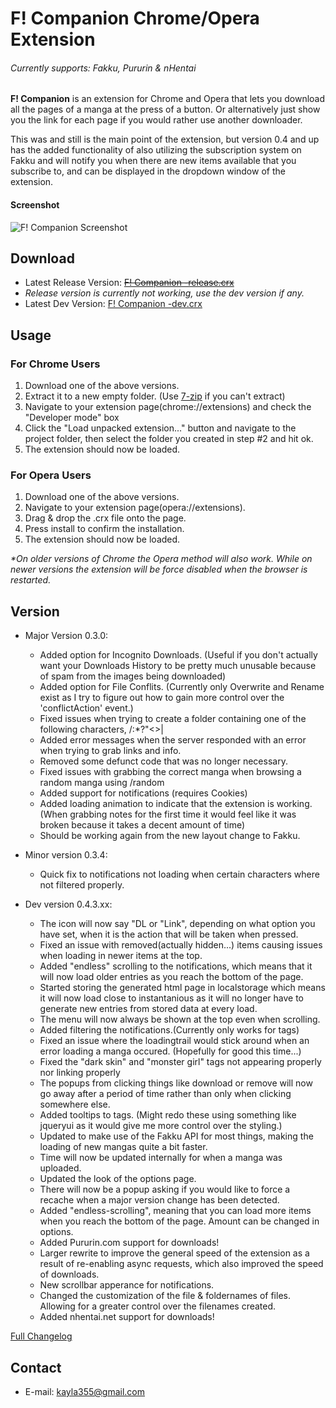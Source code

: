 


F! Companion Chrome/Opera Extension
==========
###### Currently supports: Fakku, Pururin & nHentai

**F! Companion** is an extension for Chrome and Opera that lets you download all the pages of a manga at the press of a button. Or alternatively just show you the link for each page if you would rather use another downloader.

This was and still is the main point of the extension, but version 0.4 and up has the added functionality of also utilizing the subscription system on Fakku and will notify you when there are new items available that you subscribe to, and can be displayed in the dropdown window of the extension.

#### Screenshot
![F! Companion Screenshot](http://imgur.com/VmFErMs.jpg "F! Companion Dropdown Screenshot")

## Download
* Latest Release Version: ~~[F! Companion -release.crx](https://github.com/Kayla355/F--Companion/blob/master/F!%20Companion%20-release.crx?raw=true)~~
* *Release version is currently not working, use the dev version if any.*
* Latest Dev Version: [F! Companion -dev.crx](https://github.com/Kayla355/F--Companion/blob/master/F!%20Companion%20-dev.crx?raw=true)

## Usage
### For Chrome Users
1. Download one of the above versions.
2. Extract it to a new empty folder. (Use [7-zip](http://www.7-zip.org/) if you can't extract)
3. Navigate to your extension page(chrome://extensions) and check the "Developer mode" box
4. Click the "Load unpacked extension..." button and navigate to the project folder, then select the folder you created in step #2 and hit ok.
5. The extension should now be loaded.  

### For Opera Users
1. Download one of the above versions.
2. Navigate to your extension page(opera://extensions).
3. Drag & drop the .crx file onto the page.
4. Press install to confirm the installation.  
5. The extension should now be loaded.

_\*On older versions of Chrome the Opera method will also work. While on newer versions the extension will be force disabled when the browser is restarted._

## Version
* Major Version 0.3.0:
  * Added option for Incognito Downloads. (Useful if you don't actually want your Downloads History to be pretty much unusable because of spam from the images being downloaded)
  * Added option for File Conflits. (Currently only Overwrite and Rename exist as I try to figure out how to gain more control over the 'conflictAction' event.)
  * Fixed issues when trying to create a folder containing one of the following characters, \/:*?"<>|
  * Added error messages when the server responded with an error when trying to grab links and info.
  * Removed some defunct code that was no longer necessary.
  * Fixed issues with grabbing the correct manga when browsing a random manga using /random
  * Added support for notifications (requires Cookies)
  * Added loading animation to indicate that the extension is working.(When grabbing notes for the first time it would feel like it was broken because it takes a decent amount of time)
  * Should be working again from the new layout change to Fakku.

* Minor version 0.3.4:
  * Quick fix to notifications not loading when certain characters where not filtered properly.

* Dev version 0.4.3.xx:
  * The icon will now say "DL or "Link", depending on what option you have set, when it is the action that will be taken when pressed.
  * Fixed an issue with removed(actually hidden...) items causing issues when loading in newer items at the top.
  * Added "endless" scrolling to the notifications, which means that it will now load older entries as you reach the bottom of the page.
  * Started storing the generated html page in localstorage which means it will now load close to instantanious as it will no longer have to generate new entries from stored data at every load.
  * The menu will now always be shown at the top even when scrolling.
  * Added filtering the notifications.(Currently only works for tags)
  * Fixed an issue where the loadingtrail would stick around when an error loading a manga occured. (Hopefully for good this time...)
  * Fixed the "dark skin" and "monster girl" tags not appearing properly nor linking properly
  * The popups from clicking things like download or remove will now go away after a period of time rather than only when clicking somewhere else.
  * Added tooltips to tags. (Might redo these using something like jqueryui as it would give me more control over the styling.)
  * Updated to make use of the Fakku API for most things, making the loading of new mangas quite a bit faster.
  * Time will now be updated internally for when a manga was uploaded.
  * Updated the look of the options page.
  * There will now be a popup asking if you would like to force a recache when a major version change has been detected.
  * Added "endless-scrolling", meaning that you can load more items when you reach the bottom of the page. Amount can be changed in options.
  * Added Pururin.com support for downloads!
  * Larger rewrite to improve the general speed of the extension as a result of re-enabling async requests, which also improved the speed of downloads.
  * New scrollbar apperance for notifications.
  * Changed the customization of the file & foldernames of files. Allowing for a greater control over the filenames created.
  * Added nhentai.net support for downloads!

[Full Changelog](https://github.com/Kayla355/F--Companion/blob/master/Changelog.txt)

## Contact
* E-mail: kayla355@gmail.com
